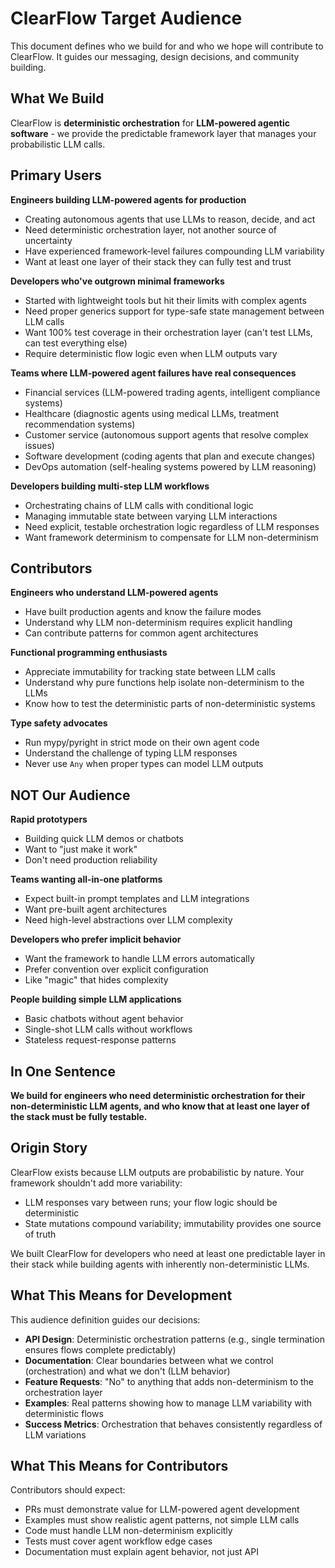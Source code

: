 # ClearFlow Target Audience

This document defines who we build for and who we hope will contribute to ClearFlow. It guides our messaging, design decisions, and community building.

## What We Build

ClearFlow is **deterministic orchestration** for **LLM-powered agentic software** - we provide the predictable framework layer that manages your probabilistic LLM calls.

## Primary Users

**Engineers building LLM-powered agents for production**
- Creating autonomous agents that use LLMs to reason, decide, and act
- Need deterministic orchestration layer, not another source of uncertainty
- Have experienced framework-level failures compounding LLM variability
- Want at least one layer of their stack they can fully test and trust

**Developers who've outgrown minimal frameworks**
- Started with lightweight tools but hit their limits with complex agents
- Need proper generics support for type-safe state management between LLM calls
- Want 100% test coverage in their orchestration layer (can't test LLMs, can test everything else)
- Require deterministic flow logic even when LLM outputs vary

**Teams where LLM-powered agent failures have real consequences**
- Financial services (LLM-powered trading agents, intelligent compliance systems)
- Healthcare (diagnostic agents using medical LLMs, treatment recommendation systems)
- Customer service (autonomous support agents that resolve complex issues)
- Software development (coding agents that plan and execute changes)
- DevOps automation (self-healing systems powered by LLM reasoning)

**Developers building multi-step LLM workflows**
- Orchestrating chains of LLM calls with conditional logic
- Managing immutable state between varying LLM interactions
- Need explicit, testable orchestration logic regardless of LLM responses
- Want framework determinism to compensate for LLM non-determinism

## Contributors

**Engineers who understand LLM-powered agents**
- Have built production agents and know the failure modes
- Understand why LLM non-determinism requires explicit handling
- Can contribute patterns for common agent architectures

**Functional programming enthusiasts**
- Appreciate immutability for tracking state between LLM calls
- Understand why pure functions help isolate non-determinism to the LLMs
- Know how to test the deterministic parts of non-deterministic systems

**Type safety advocates**
- Run mypy/pyright in strict mode on their own agent code
- Understand the challenge of typing LLM responses
- Never use `Any` when proper types can model LLM outputs

## NOT Our Audience

**Rapid prototypers**
- Building quick LLM demos or chatbots
- Want to "just make it work"
- Don't need production reliability

**Teams wanting all-in-one platforms**
- Expect built-in prompt templates and LLM integrations
- Want pre-built agent architectures
- Need high-level abstractions over LLM complexity

**Developers who prefer implicit behavior**
- Want the framework to handle LLM errors automatically
- Prefer convention over explicit configuration
- Like "magic" that hides complexity

**People building simple LLM applications**
- Basic chatbots without agent behavior
- Single-shot LLM calls without workflows
- Stateless request-response patterns

## In One Sentence

**We build for engineers who need deterministic orchestration for their non-deterministic LLM agents, and who know that at least one layer of the stack must be fully testable.**

## Origin Story

ClearFlow exists because LLM outputs are probabilistic by nature. Your framework shouldn't add more variability:
- LLM responses vary between runs; your flow logic should be deterministic
- State mutations compound variability; immutability provides one source of truth

We built ClearFlow for developers who need at least one predictable layer in their stack while building agents with inherently non-deterministic LLMs.

## What This Means for Development

This audience definition guides our decisions:
- **API Design**: Deterministic orchestration patterns (e.g., single termination ensures flows complete predictably)
- **Documentation**: Clear boundaries between what we control (orchestration) and what we don't (LLM behavior)
- **Feature Requests**: "No" to anything that adds non-determinism to the orchestration layer
- **Examples**: Real patterns showing how to manage LLM variability with deterministic flows
- **Success Metrics**: Orchestration that behaves consistently regardless of LLM variations

## What This Means for Contributors

Contributors should expect:
- PRs must demonstrate value for LLM-powered agent development
- Examples must show realistic agent patterns, not simple LLM calls
- Code must handle LLM non-determinism explicitly
- Tests must cover agent workflow edge cases
- Documentation must explain agent behavior, not just API